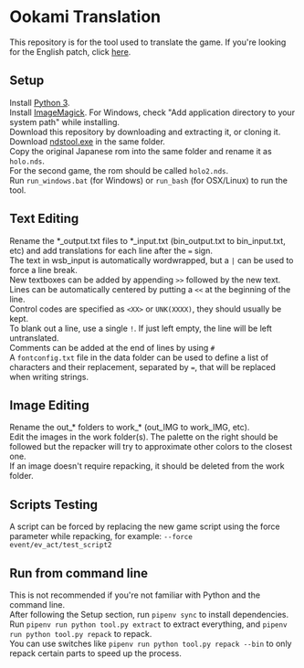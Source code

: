 # Ookami Translation
This repository is for the tool used to translate the game. If you're looking for the English patch, click [here](http://www.romhacking.net/translations/5967/).  
## Setup
Install [Python 3](https://www.python.org/downloads/).  
Install [ImageMagick](https://imagemagick.org/script/download.php). For Windows, check "Add application directory to your system path" while installing.  
Download this repository by downloading and extracting it, or cloning it.  
Download [ndstool.exe](https://www.darkfader.net/ds/files/ndstool.exe) in the same folder.  
Copy the original Japanese rom into the same folder and rename it as `holo.nds`.  
For the second game, the rom should be called `holo2.nds`.  
Run `run_windows.bat` (for Windows) or `run_bash` (for OSX/Linux) to run the tool.  
## Text Editing
Rename the \*\_output.txt files to \*\_input.txt (bin_output.txt to bin_input.txt, etc) and add translations for each line after the `=` sign.  
The text in wsb_input is automatically wordwrapped, but a `|` can be used to force a line break.  
New textboxes can be added by appending `>>` followed by the new text.  
Lines can be automatically centered by putting a `<<` at the beginning of the line.  
Control codes are specified as `<XX>` or `UNK(XXXX)`, they should usually be kept.  
To blank out a line, use a single `!`. If just left empty, the line will be left untranslated.  
Comments can be added at the end of lines by using `#`  
A `fontconfig.txt` file in the data folder can be used to define a list of characters and their replacement, separated by `=`, that will be replaced when writing strings.  
## Image Editing
Rename the out\_\* folders to work\_\* (out_IMG to work_IMG, etc).  
Edit the images in the work folder(s). The palette on the right should be followed but the repacker will try to approximate other colors to the closest one.  
If an image doesn't require repacking, it should be deleted from the work folder.  
## Scripts Testing
A script can be forced by replacing the new game script using the force parameter while repacking, for example: `--force event/ev_act/test_script2`  
## Run from command line
This is not recommended if you're not familiar with Python and the command line.  
After following the Setup section, run `pipenv sync` to install dependencies.  
Run `pipenv run python tool.py extract` to extract everything, and `pipenv run python tool.py repack` to repack.  
You can use switches like `pipenv run python tool.py repack --bin` to only repack certain parts to speed up the process.  
